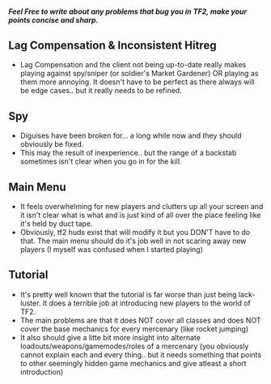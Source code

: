 ##### Feel Free to write about any problems that bug you in TF2, make your points concise and _sharp_.

## Lag Compensation & Inconsistent Hitreg
- Lag Compensation and the client not being up-to-date really makes playing against spy/sniper (or soldier's Market Gardener) OR playing as them more annoying. It doesn't have to be perfect as there always will be edge cases.. but it really needs to be refined.

## Spy
- Diguises have been broken for... a long while now and they should obviously be fixed. 
- This may the result of inexperience.. but the range of a backstab sometimes isn't clear when you go in for the kill. 

## Main Menu
- It feels overwhelming for new players and clutters up all your screen and it isn't clear what is what and is just kind of all over the place feeling like it's held by duct tape.
- Obviously, tf2 huds exist that will modify it but you DON'T have to do that. The main menu should do it's job well in not scaring away new players (I myself was confused when I started playing)

## Tutorial
- It's pretty well known that the tutorial is far worse than just being lack-luster. It does a terrible job at introducing new players to the world of TF2.
- The main problems are that it does NOT cover all classes and does NOT cover the base mechanics for every mercenary (like rocket jumping)
- It also should give a litte bit more insight into alternate loadouts/weapons/gamemodes/roles of a mercenary (you obviously cannot explain each and every thing.. but it needs something that points to other seemingly hidden game mechanics and give atleast a short introduction)
